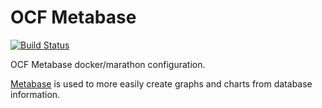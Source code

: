 # OCF Metabase

[![Build Status](https://jenkins.ocf.berkeley.edu/buildStatus/icon?job=metabase/master)](https://jenkins.ocf.berkeley.edu/job/metabase/job/master/)

OCF Metabase docker/marathon configuration.

[Metabase](https://www.metabase.com/) is used to more easily create graphs and
charts from database information.
